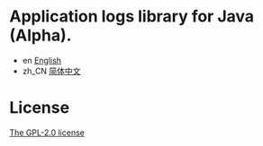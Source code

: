 # Application logs library for Java (Alpha).

- en [English](README_en.md)
- zh_CN [简体中文](README_cn.md)

# License

[The GPL-2.0 license](LICENSE.txt)
